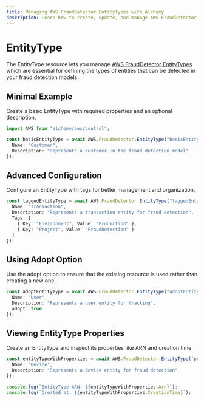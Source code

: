 ```yaml
---
title: Managing AWS FraudDetector EntityTypes with Alchemy
description: Learn how to create, update, and manage AWS FraudDetector EntityTypes using Alchemy Cloud Control.
---
```


# EntityType

The EntityType resource lets you manage [AWS FraudDetector EntityTypes](https://docs.aws.amazon.com/frauddetector/latest/userguide/) which are essential for defining the types of entities that can be detected in your fraud detection models.

## Minimal Example

Create a basic EntityType with required properties and an optional description.

```ts
import AWS from "alchemy/aws/control";

const basicEntityType = await AWS.FraudDetector.EntityType("basicEntityType", {
  Name: "Customer",
  Description: "Represents a customer in the fraud detection model"
});
```

## Advanced Configuration

Configure an EntityType with tags for better management and organization.

```ts
const taggedEntityType = await AWS.FraudDetector.EntityType("taggedEntityType", {
  Name: "Transaction",
  Description: "Represents a transaction entity for fraud detection",
  Tags: [
    { Key: "Environment", Value: "Production" },
    { Key: "Project", Value: "FraudDetection" }
  ]
});
```

## Using Adopt Option

Use the adopt option to ensure that the existing resource is used rather than creating a new one.

```ts
const adoptEntityType = await AWS.FraudDetector.EntityType("adoptEntityType", {
  Name: "User",
  Description: "Represents a user entity for tracking",
  adopt: true
});
```

## Viewing EntityType Properties

Create an EntityType and inspect its properties like ARN and creation time.

```ts
const entityTypeWithProperties = await AWS.FraudDetector.EntityType("propertiesEntityType", {
  Name: "Device",
  Description: "Represents a device entity for fraud detection"
});

console.log(`EntityType ARN: ${entityTypeWithProperties.Arn}`);
console.log(`Created at: ${entityTypeWithProperties.CreationTime}`);
```